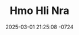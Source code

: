 ---
layout: movie-video-data
date: 2025-03-01 21:25:08 -0724
categories: movie

# Site Attributes
title: "Hmo Hli Nra"
permalink: "/movie/Hmo_Hli_Nra"

# Movie Attributes
synopsis: "Hmo Hli Nra - Paj Ci thiab Tsim Yeej nkawv sib cog lus rau hmo hli nra, tias yuav sib yuav. Tiam sis Paj Ci thiab Tsim Yeej nkawv, ua nkauj ua nraug rau txoj kev deb heev. Tsim Yeej rov los tsev, rov los npaj yuav rov tuaj mus yuav Paj Ci. Tiam sis nkawv lub sij hawm nkawv teem tseg yog hmo hli nra. Lub sij hawm tsis tau txog muaj neeg tuaj nqe tsev hais Paj Ci lawm. Txawm li ntawv los yeej tsis muaj ib yam dab tsi yuav los txiav tau nkawv txoj kev hlub. "
producer: "A Time Motion Pictures"
director: "Chai Lor"
writer: "Chai Lor"
video_link: ""
genre: "Romance"
year: "2009"
release_type: "DVD"
storage: "Center for Hmong Studies"
thumbnail: "/assets/images/movie_thumbnails/Hmo Hli Nra.jpeg"
publishing_company: "A Time Motion Pictures"

# Sequels + Parts
base_movie: ""
total_parts: 0
sequel: ""

# Movie Cast
cast:
- name: "Hli Vaj"
- name: "Los Yaj"
- name: "Npeev Thoj"
- name: "Ntshiab Vaj"
- name: "Paj Lauj"
---